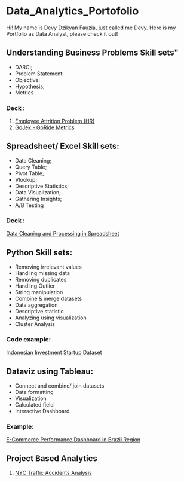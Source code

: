 # Data_Analytics_Portofolio
Hi! My name is Devy Dzikyan Fauzia, just called me Devy. Here is my Portfolio as Data Analyst, please check it out!

## Understanding Business Problems Skill sets"
* DARCI;
* Problem Statement:
* Objective:
* Hypothesis;
* Metrics

### Deck :
1. [Employee Attrition Problem (HR)](https://docs.google.com/presentation/d/1QM8JrYoE64hZhibDm_3D3yao7iGB8DfhOF7MLVojbwE/edit?usp=sharing)
2. [GoJek - GoRide Metrics](https://docs.google.com/spreadsheets/d/1PEYTWbUQlQ7rGxU3jHRKssU1lT4NJtuP/edit?usp=sharing&ouid=107501703627137596354&rtpof=true&sd=true)

## Spreadsheet/ Excel Skill sets:
* Data Cleaning;
* Query Table;
* Pivot Table;
* Vlookup;
* Descriptive Statistics;
* Data Visualization;
* Gathering Insights;
* A/B Testing

### Deck :
[Data Cleaning and Processing in Spreadsheet](https://docs.google.com/presentation/d/12Mk0sqOXYtuE5--Ekit_IUeNILfXTIAub2UUNj2DN7I/edit?usp=sharing)

## Python Skill sets:
* Removing irrelevant values
* Handling missing data
* Removing duplicates
* Handling Outlier
* String manipulation
* Combine & merge datasets
* Data aggregation
* Descriptive statistic
* Analyzing using visualization
* Cluster Analysis

### Code example:
[Indonesian Investment Startup Dataset](https://github.com/ddzik/Data_Analytics_Portofolio/blob/main/%5BW6W7W8_JAN23%5D_Devy_Dzikyan.ipynb)

## Dataviz using Tableau:
* Connect and combine/ join datasets
* Data formatting
* Visualization
* Calculated field
* Interactive Dashboard

### Example:
[E-Commerce Performance Dashboard in Brazil Region](https://docs.google.com/presentation/d/1ZfS9fcShACI5enJOrLna30XmFJbMCQXhJMjIFFd-Bqg/edit?usp=sharing)

## Project Based Analytics
1. [NYC Traffic Accidents Analysis](https://docs.google.com/presentation/d/1i9o4slIcemxN6yKHey8ecA3kPu1ZRXDJCfgVAkKhqQk/edit#slide=id.p1)
